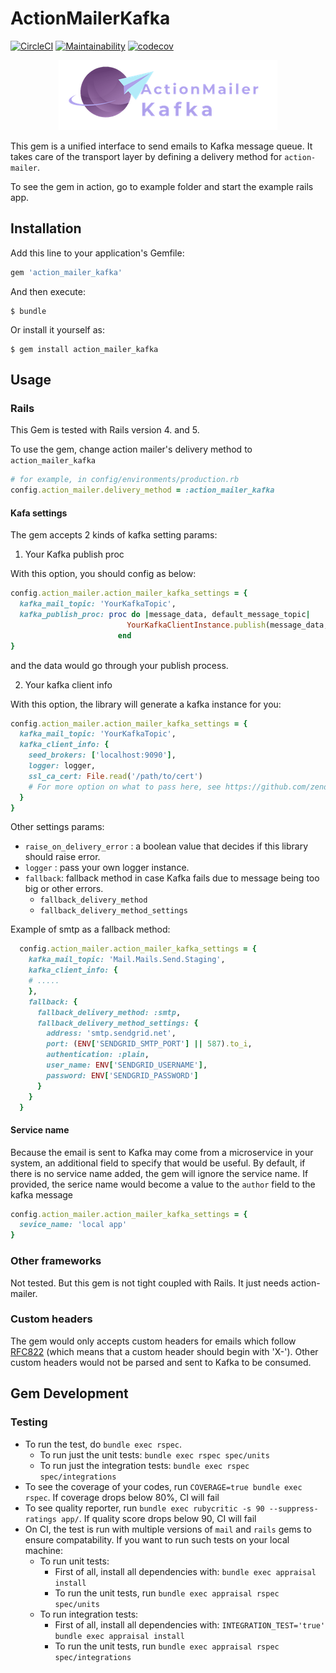 # ActionMailerKafka
[![CircleCI](https://circleci.com/gh/luong-komorebi/action-mailer-kafka/tree/master.svg?style=svg)](https://circleci.com/gh/luong-komorebi/action-mailer-kafka/tree/master) [![Maintainability](https://api.codeclimate.com/v1/badges/4f16e7b6eb2733c52cf4/maintainability)](https://codeclimate.com/github/luong-komorebi/action-mailer-kafka/maintainability) [![codecov](https://codecov.io/gh/luong-komorebi/action-mailer-kafka/branch/master/graph/badge.svg)](https://codecov.io/gh/luong-komorebi/action-mailer-kafka)

<p align="center">
  <img src="./logo.png">
</p>

This gem is a unified interface to send emails to Kafka message queue. It takes care of the transport layer by defining a delivery method for `action-mailer`. 

To see the gem in action, go to example folder and start the example rails app.

## Installation

Add this line to your application's Gemfile:

```ruby
gem 'action_mailer_kafka'
```

And then execute:

    $ bundle

Or install it yourself as:

    $ gem install action_mailer_kafka

## Usage

### Rails

This Gem is tested with Rails version 4. and 5.

To use the gem, change action mailer's delivery method to `action_mailer_kafka`

```ruby
# for example, in config/environments/production.rb
config.action_mailer.delivery_method = :action_mailer_kafka
```

#### Kafa settings
The gem accepts 2 kinds of kafka setting params:

1. Your Kafka publish proc


With this option, you should config as below:

```ruby
config.action_mailer.action_mailer_kafka_settings = {
  kafka_mail_topic: 'YourKafkaTopic',
  kafka_publish_proc: proc do |message_data, default_message_topic|
                          YourKafkaClientInstance.publish(message_data, default_message_topic)
                        end
}
```

and the data would go through your publish process.


2. Your kafka client info

With this option, the library will generate a kafka instance for you:

```ruby
config.action_mailer.action_mailer_kafka_settings = {
  kafka_mail_topic: 'YourKafkaTopic',
  kafka_client_info: {
    seed_brokers: ['localhost:9090'],
    logger: logger,
    ssl_ca_cert: File.read('/path/to/cert')
    # For more option on what to pass here, see https://github.com/zendesk/ruby-kafka/blob/master/lib/kafka/client.rb#L20
  }
}
```

Other settings params:
- `raise_on_delivery_error` : a boolean value that decides if this library should raise error.
- `logger` : pass your own logger instance.
- `fallback`: fallback method in case Kafka fails due to message being too big or other errors.
  + `fallback_delivery_method`
  + `fallback_delivery_method_settings`

Example of smtp as a fallback method:
```ruby
  config.action_mailer.action_mailer_kafka_settings = {
    kafka_mail_topic: 'Mail.Mails.Send.Staging',
    kafka_client_info: {
    # .....
    },
    fallback: {
      fallback_delivery_method: :smtp,
      fallback_delivery_method_settings: {
        address: 'smtp.sendgrid.net',
        port: (ENV['SENDGRID_SMTP_PORT'] || 587).to_i,
        authentication: :plain,
        user_name: ENV['SENDGRID_USERNAME'],
        password: ENV['SENDGRID_PASSWORD']
      }
    }
  }
```

#### Service name

Because the email is sent to Kafka may come from a microservice in your system, an additional field to specify that would be useful. By default, if there is no service name added, the gem will ignore the service name. If provided, the serice name would become a value to the `author` field to the kafka message

```ruby
config.action_mailer.action_mailer_kafka_settings = {
  sevice_name: 'local app'
}
```

### Other frameworks

Not tested. But this gem is not tight coupled with Rails. It just needs action-mailer.

### Custom headers

The gem would only accepts custom headers for emails which follow [RFC822](tools.ietf.org/html/rfc822) (which means that a custom header should begin with 'X-'). Other custom headers would not be parsed and sent to Kafka to be consumed.


## Gem Development

### Testing
- To run the test, do ` bundle exec rspec `.
  - To run just the unit tests: ` bundle exec rspec spec/units `
  - To run just the integration tests: ` bundle exec rspec spec/integrations `
- To see the coverage of your codes, run ` COVERAGE=true bundle exec rspec `. If coverage drops below 80%, CI will fail
- To see quality reporter, run ` bundle exec rubycritic -s 90 --suppress-ratings app/ `. If quality score drops below 90, CI will fail
- On CI, the test is run with multiple versions of `mail` and `rails` gems to ensure compatability. If you want to run such tests on your local machine:
  - To run unit tests:
    - First of all, install all dependencies with: ` bundle exec appraisal install `
    - To run the unit tests, run ` bundle exec appraisal rspec spec/units `
  - To run integration tests:
    - First of all, install all dependencies with: ` INTEGRATION_TEST='true' bundle exec appraisal install `
    - To run the unit tests, run ` bundle exec appraisal rspec spec/integrations `
